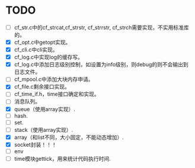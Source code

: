 # TODO

* [ ] cf_str.c中的cf_strcat,cf_strstr, cf_strrstr, cf_strch需要实现，不实用标准库的。
* [x] cf_opt.c中getopt实现。
* [x] cf_cli.c中cli实现。
* [x] cf_log.c中实现log的缓存写。
* [x] cf_log.c中添加日志级别控制，如设置为info级别，则debug的则不会输出到日志文件。
* [ ] cf_mpool.c中添加大块内存申请。
* [x] cf_file.c剩余接口实现。
* [ ] cf_time_if.h，time接口确定和实现。
* [ ] 消息队列。
* [x] queue（使用array实现）.
* [ ] hash.
* [ ] set.
* [ ] stack（使用array实现）.
* [x] array（和list不同，大小固定，不能动态增加）.
* [x] socket封装！！！
* [ ] env
* [ ] time模块gettick，用来统计代码执行时间.
